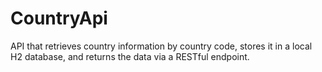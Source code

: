 # CountryApi
API that retrieves country information by country code, stores it in a local H2 database, and returns the data via a RESTful endpoint.
